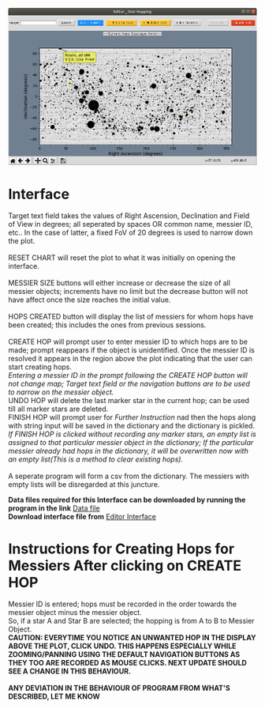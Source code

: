 
![ScreenShot](Images/ss_editor.png)

# Interface

Target text field takes the values of Right Ascension, Declination and Field of View in degrees; all seperated by spaces OR common name, messier ID, etc.. In the case of latter, a fixed FoV of 20 degrees is used to narrow down the plot.
<br /><br />
RESET CHART will reset the plot to what it was initially on opening the interface.
<br /><br />
MESSIER SIZE buttons will either increase or decrease the size of all messier objects; increments have no limit but the decrease button will not have affect once the size reaches the initial value.
<br /><br />
HOPS CREATED button will display the list of messiers for whom hops have been created; this includes the ones from previous sessions.
<br /><br />
CREATE HOP will prompt user to enter messier ID to which hops are to be made; prompt reappears if the object is unidentified. Once the messier ID is resolved it appears in the region above the plot indicating that the user can start creating hops.
<br />*Entering a messier ID in the prompt following the CREATE HOP button will not change map; Target text field or the navigation buttons are to be used to narrow on the messier object.*
<br />UNDO HOP will delete the last marker star in the current hop; can be used till all marker stars are deleted.
<br />FINISH HOP will prompt user for *Further Instruction* nad then the hops along with string input will be saved in the dictionary and the dictionary is pickled.
<br />*If FINISH HOP is clicked without recording any marker stars, an empty list is assigned to that particular messier object in the dictionary; If the particular messier already had hops in the dictionary, it will be overwritten now with an empty list(This is a method to clear existing hops).*
<br />
<br />A seperate program will form a csv from the dictionary. The messiers with empty lists will be disregarded at this juncture.

**Data files required for this Interface can be downloaded by running the program in the link**
[Data file](https://github.com/SahyadriDK/Hopping/tree/master/Program)
<br />**Download interface file from**
[Editor Interface](https://github.com/vvkrddy/Star-Hopping/blob/vvkrddy/editor_interface.py) 

# Instructions for Creating Hops for Messiers After clicking on CREATE HOP
Messier ID is entered; hops must be recorded in the order towards the messier object minus the messier object.
<br />So, if a star A and Star B are selected; the hopping is from A to B to Messier Object.
<br />
**CAUTION: EVERYTIME YOU NOTICE AN UNWANTED HOP IN THE DISPLAY ABOVE THE PLOT, CLICK UNDO. THIS HAPPENS ESPECIALLY  WHILE ZOOMING/PANNING USING THE DEFAULT NAVIGATION BUTTONS AS THEY TOO ARE RECORDED AS MOUSE CLICKS.
NEXT UPDATE SHOULD SEE A CHANGE IN THIS BEHAVIOUR.**
<br /><br />
**ANY DEVIATION IN THE BEHAVIOUR OF PROGRAM FROM WHAT'S DESCRIBED, LET ME KNOW**
